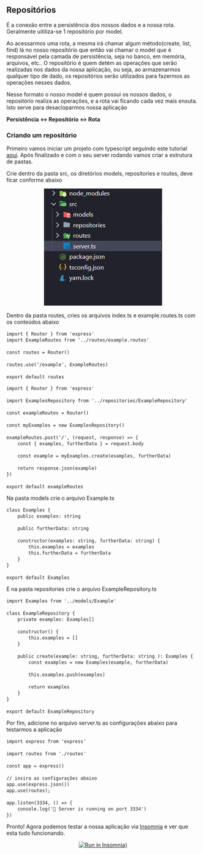 ## Repositórios

É a conexão entre a persistência dos nossos dados e a nossa rota.  Geralmente uitiliza-se 1 repositório por model. 

Ao acessarmos uma rota, a mesma irá chamar algum método(create, list, find) lá no nosso repositório que então vai chamar o model que é responsável pela camada de persistência, seja no banco, em memória, arquivos, etc.. O repositório é quem detém as operações que serão realizadas nos dados da nossa aplicação, ou seja, ao armazenarmos qualquer tipo de dado, os repositórios serão utilizados para fazermos as operações nesses dados. 

Nesse formato o nosso model é quem possui os nossos dados, o repositório realiza as operações, e a rota vai ficando cada vez mais enxuta. Isto serve para desacloparmos nossa aplicação

<b>Persistência ↔ Repositório ↔ Rota</b>

### Criando um repositório

Primeiro vamos iniciar um projeto com typescript seguindo este tutorial [aqui](https://www.notion.so/TypeScript-f1c662b87120437e96964b87fc6a88c0). Após finalizado e com o seu server rodando vamos criar a estrutura de pastas.

Crie dentro da pasta src, os diretórios models, repositories e routes, deve ficar conforme abaixo

<div align="center">

![src/assets/structure-folder.png](src/assets/structure-folder.png)

</div>

Dentro da pasta routes, cries os arquivos index.ts e example.routes.ts com os conteúdos abaixo

```tsx
import { Router } from 'express'
import ExampleRoutes from '../routes/example.routes'

const routes = Router()

routes.use('/example', ExampleRoutes)

export default routes
```

```tsx
import { Router } from 'express'

import ExamplesRepository from '../repositories/ExampleRepository'

const exampleRoutes = Router()

const myExamples = new ExamplesRepository()

exampleRoutes.post('/', (request, response) => {
    const { examples, furtherData } = request.body

    const example = myExamples.create(examples, furtherData)

    return response.json(example)
})

export default exampleRoutes
```

Na pasta models crie o arquivo Example.ts

```tsx
class Examples {
    public examples: string

    public furtherData: string

    constructor(examples: string, furtherData: string) {
        this.examples = examples
        this.furtherData = furtherData
    }
}

export default Examples
```

E na pasta repositories crie o arquivo ExampleRepository.ts

```tsx
import Examples from '../models/Example'

class ExampleRepository {
    private examples: Examples[]

    constructor() {
        this.examples = []
    }

    public create(example: string, furtherData: string ): Examples {
        const examples = new Examples(example, furtherData)

        this.examples.push(examples)

        return examples
    }
}

export default ExampleRepository
```

Por fim, adicione no arquivo server.ts as configurações abaixo para testarmos a aplicação

```tsx
import express from 'express'

import routes from './routes'

const app = express()

// insira as configurações abaixo
app.use(express.json())
app.use(routes);

app.listen(3334, () => {
    console.log('🚀 Server is running on port 3334')
})
```

Pronto! Agora podemos testar a nossa aplicação via [Insomnia](https://insomnia.rest/) e ver que esta tudo funcionando.

<div align="center"> 

[![Run in Insomnia}](https://insomnia.rest/images/run.svg)](https://insomnia.rest/run/?label=Repositories%20Boilerplate%20&uri=https%3A%2F%2Fgithub.com%2Fmarcelogaldino%2Frepositories-boilerplate)

</div>